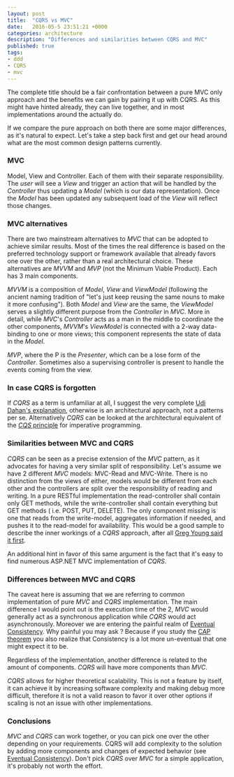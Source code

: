 ```yaml
---
layout: post
title:  "CQRS vs MVC"
date:   2016-05-5 23:51:21 +0000
categories: architecture
description: "Differences and similarities between CQRS and MVC"
published: true
tags:
- ddd
- CQRS
- mvc
---
```


The complete title should be a fair confrontation between a pure MVC only approach and the benefits we can gain by pairing it up with CQRS. As this might have hinted already, they can live together, and in most implementations around the actually do.

If we compare the pure approach on both there are some major differences, as it's natural to expect.
Let's take a step back first and get our head around what are the most common design patterns currently.

### MVC

Model, View and Controller. Each of them with their separate responsibility. The _user_ will see a *View* and trigger an action that will be handled by the *Controller* thus updating a *Model* (which is our data representation). Once the *Model* has been updated any subsequent load of the *View* will reflect those changes.

### MVC alternatives

There are two mainstream alternatives to _MVC_ that can be adopted to achieve similar results. Most of the times the real difference is based on the preferred technology support or framework available that already favors one over the other, rather than a real architectural choice. These alternatives are _MVVM_ and _MVP_ (not the Minimum Viable Product).
Each has 3 main components.

_MVVM_ is a composition of *Model*, *View* and *ViewModel* (following the ancient naming tradition of "let's just keep reusing the same nouns to make it more confusing"). Both *Model* and *View* are the same, the *ViewModel* serves a slightly different purpose from the *Controller* in _MVC_. More in detail, while _MVC_'s *Controller* acts as a man in the middle to coordinate the other components, _MVVM_'s *ViewModel* is connected with a 2-way data-binding to one or more views; this component represents the state of data in the *Model*.

_MVP_, where the P is the *Presenter*, which can be a lose form of the *Controller*. Sometimes also a supervising controller is present to handle the events coming from the view.

### In case CQRS is forgotten

If _CQRS_ as a term is unfamiliar at all, I suggest the very complete [Udi Dahan's explanation][clarified-cqrs], otherwise is an architectural approach, not a patterns per se. Alternatively _CQRS_ can be looked at the architectural equivalent of the [_CQS_ principle][cqs-wiki] for imperative programming.

### Similarities between MVC and CQRS

_CQRS_ can be seen as a precise extension of the _MVC_ pattern, as it advocates for having a very similar split of responsibility. Let's assume we have 2 different _MVC_ models: MVC-Read and MVC-Write. There is no distinction from the views of either, models would be different from each other and the controllers are split over the responsibility of reading and writing. In a pure RESTful implementation the read-controller shall contain only GET methods, while the write-controller shall contain everything but GET methods ( i.e. POST, PUT, DELETE). The only component missing is one that reads from the write-model, aggregates information if needed, and pushes it to the read-model for availability. This would be a good sample to describe the inner workings of a _CQRS_ approach, after all [Greg Young said it first][GY-cqrs-and-mvc].

An additional hint in favor of this same argument is the fact that it's easy to find numerous ASP.NET MVC implementation of _CQRS_.

### Differences between MVC and CQRS

The caveat here is assuming that we are referring to common implementation of pure _MVC_ and _CQRS_ implementation.
The main difference I would point out is the execution time of the 2, _MVC_ would generally act as a synchronous application while _CQRS_ would act asynchronously. Moreover we are entering the painful realm of [Eventual Consistency][Eventual_consistency]. Why painful you may ask ? Because if you study the [CAP theorem][CAP_theorem] you also realize that Consistency is a lot more un-eventual that one might expect it to be.

Regardless of the implementation, another difference is related to the amount of components. _CQRS_ will have more components than _MVC_.

_CQRS_ allows for higher theoretical scalability. This is not a feature by itself, it can achieve it by increasing software complexity and making debug more difficult, therefore it is not a valid reason to favor it over other options if scaling is not an issue with other implementations.

### Conclusions

_MVC_ and _CQRS_ can work together, or you can pick one over the other depending on your requirements. CQRS will add complexity to the solution by adding more components and changes of expected behavior (see [Eventual Consistency][Eventual_consistency]). Don't pick _CQRS_ over _MVC_ for a simple application, it's probably not worth the effort.


[Channel9 (MVC,MVP and MVVM)]:https://channel9.msdn.com/Events/TechEd/NorthAmerica/2011/DPR305
[Gui architectures]:http://martinfowler.com/eaaDev/uiArchs.html
[Understanding MVC, MVP and MVVM Design Patterns]: http://www.dotnet-tricks.com/Tutorial/designpatterns/2FMM060314-Understanding-MVC,-MVP-and-MVVM-Design-Patterns.html
[MVC vs. MVP vs. MVVM]:https://nirajrules.wordpress.com/2009/07/18/mvc-vs-mvp-vs-mvvm/
[clarified-cqrs]:http://udidahan.com/2009/12/09/clarified-cqrs/
[cqs-wiki]:https://en.wikipedia.org/wiki/Command%E2%80%93query_separation
[GY-cqrs-and-mvc]:http://www.codebetter.com/gregyoung/2010/09/07/cqrs-and-mvc/
[Eventual_consistency]:https://en.wikipedia.org/wiki/Eventual_consistency
[CAP_theorem]:https://en.wikipedia.org/wiki/CAP_theorem
